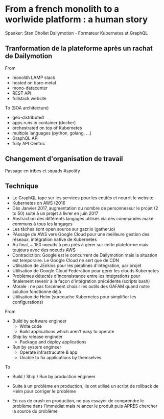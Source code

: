 # From a french monolith to a worlwide platform : a human story

Speaker: Stan Chollet
Dailymotion - Formateur Kubernetes et GraphQL

## Tranformation de la plateforme après un rachat de Dailymotion

From

- monolith LAMP stack
- hosted on bare-metal
- mono-datacenter
- REST API
- fullstack website

To (SOA architecture)

- geo-distributed
- apps runs in container (docker)
- orchestrated on top of Kubernetes
- multiple languages (python, golang, ...)
- GraphQL API
- fully API Centric

## Changement d'organisation de travail

Passage en tribes et squads #spotify

## Technique

- Le GraphQL tape sur les services pour les entités et nourrit le website
- Kubernetes on AWS (2016
- Dès Janvier 2017, augmentation du nombre de personnessur le projet (2 to 50) suite à un projet à livrer en juin 2017
- Abstraction des différents langages utilisés via des commandes make communs à tous les langages
- Les tâches sont open source sur gazr.io (gather.io)
- PAssage de AWS vers Google Cloud pour une meilleure gestion des réseaux, intégration native de Kubernetes
- Au final, ~ 150 noeuds à peu près à gérer sur cette plateforme mais toujours avec des noeuds AWS
- Contradiction: Google est le concurrent de Dailymotion mais la situation est temporaire. Le Google Cloud ne sert que de CDN
- Utilisation de JEnkins pour les pieplines d'intégration, par projet
- Utilisation de Google Cloud Federation pour gérer les clouds Kubernetes
- Problèmes détectés d'inconsistance entre les intégrations pour finalement revenir à la façon d'intégration précédente (scripts bash)
- Morale : ne pas forcément choisir les outils des GAFAM quand notre solution fonctionne déjà
- Utilisation de Helm (surcouche Kubernetes pour simplifier les configurations)

From

- Build by software engineer
    - Write code
    - Build applications which aren't easy to operate
- Ship by release engineer
    - Package and deploy applications
- Run by system engineer
    - Operate infrastrucutre & app
    - Unable to fix applications by themselves

To

- Build / Ship / Run by production engineer

- Suite à un problème en production, ils ont utilisé un script de rollback de Helm pour corriger le problème
- En cas de crash en production, ne pas essayer de comprendre le problème dans l'immédiat mais relancer le produit puis APRÈS chercher la source du problème